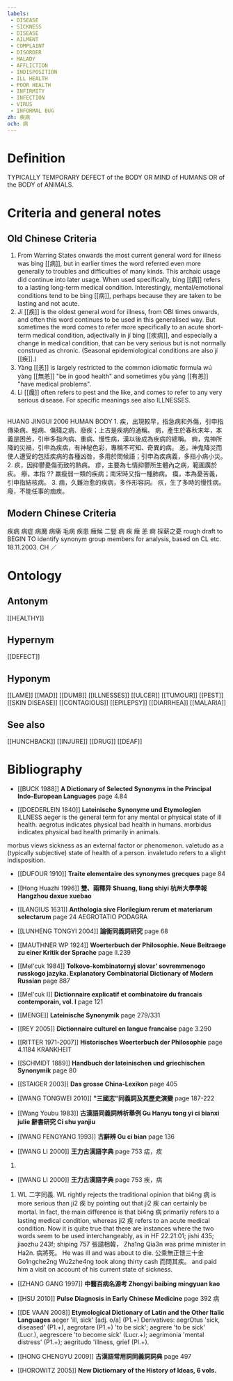 ```yaml
---
labels: 
 - DISEASE
 - SICKNESS
 - DISEASE
 - AILMENT
 - COMPLAINT
 - DISORDER
 - MALADY
 - AFFLICTION
 - INDISPOSITION
 - ILL HEALTH
 - POOR HEALTH
 - INFIRMITY
 - INFECTION
 - VIRUS
 - INFORMAL BUG
zh: 疾病
och: 病
---
```


# Definition
TYPICALLY TEMPORARY DEFECT of the BODY OR MIND of HUMANS OR of the BODY of ANIMALS.
# Criteria and general notes
## Old Chinese Criteria
1. From Warring States onwards the most current general word for illness was bìng [[病]], but in earlier times the word referred even more generally to troubles and difficulties of many kinds. This archaic usage did continue into later usage. When used specifically, bìng [[病]] refers to a lasting long-term medical condition. Interestingly, mental/emotional conditions tend to be bìng [[病]], perhaps because they are taken to be lasting and not acute.
2. Jí [[疾]] is the oldest general word for illness, from OBI times onwards, and often this word continues to be used in this generalised way. But sometimes the word comes to refer more specifically to an acute short-term medical condition, adjectivally in jí bìng [[疾病]], and especially a change in medical condition, that can be very serious but is not normally construed as chronic. (Seasonal epidemiological conditions are also jí [[疾]].)
3. Yàng [[恙]] is largely restricted to the common idiomatic formula wú yàng [[無恙]] "be in good health" and sometimes yǒu yàng [[有恙]] "have medical problems".
4. Lì [[癘]] often refers to pest and the like, and comes to refer to any very serious disease. For specific meanings see also ILLNESSES.
## 
HUANG JINGUI 2006
HUMAN BODY 1.
疾，出現較早，指急病和外傷，引申指傳染病、輕病、傷殘之病、廢疾；上古是疾病的通稱。
病，產生於春秋末年，本義是困苦，引申多指內病、重病、慢性病，漢以後成為疾病的總稱。
痾，鬼神所降的災禍，引申為疾病，有神秘色彩，專稱不可知、奇異的病。
恙，神鬼降災而使人遭受的包括疾病的各種凶咎，多用於問候語；引申為疾病義，多指小病小災。
2. 疢，因抑鬱憂傷而致的熱病。
疹，主要為七情抑鬱所生體內之病，範圍廣於疢。
瘵，本指 ?? 羸瘦弱一類的疾病；南宋時又指一種肺病。
瘼，本為憂苦義，引申指結核病。
3. 痼，久難治愈的疾病，多作形容詞。
疚，生了多時的慢性病。
癈，不能任事的痼疾。
## Modern Chinese Criteria
疾病
病症
病魔
病痛
毛病
疾患
癥候
二豎
病
疾
癥
恙
痾
採薪之憂
rough draft to BEGIN TO identify synonym group members for analysis, based on CL etc. 18.11.2003. CH ／
# Ontology

## Antonym
[[HEALTHY]]
## Hypernym
[[DEFECT]]
## Hyponym
[[LAME]]
[[MAD]]
[[DUMB]]
[[ILLNESSES]]
[[ULCER]]
[[TUMOUR]]
[[PEST]]
[[SKIN DISEASE]]
[[CONTAGIOUS]]
[[EPILEPSY]]
[[DIARRHEA]]
[[MALARIA]]
## See also
[[HUNCHBACK]]
[[INJURE]]
[[DRUG]]
[[DEAF]]
# Bibliography
- [[BUCK 1988]]
**A Dictionary of Selected Synonyms in the Principal Indo-European Languages** page 4.84

- [[DOEDERLEIN 1840]]
**Lateinische Synonyme und Etymologien** 
ILLNESS
aeger is the general term for any mental or physical state of ill health.
aegrotus indicates physical bad health in humans.
morbidus indicates physical bad health primarily in animals.

morbus views sickness as an external factor or phenomenon.
valetudo as a (typically subjective) state of health of a person.
invaletudo refers to a slight indisposition.
- [[DUFOUR 1910]]
**Traite elementaire des synonymes grecques** page 84

- [[Hong Huazhi 1996]]
**雙、兩釋异 Shuang, liang shiyi 杭州大學學報 Hangzhou daxue xuebao** 

- [[LANGIUS 1631]]
**Anthologia sive Florilegium rerum et materiarum selectarum** page 24
AEGROTATIO
PODAGRA
- [[LUNHENG TONGYI 2004]]
**論衡同義詞研究** page 68

- [[MAUTHNER WP 1924]]
**Woerterbuch der Philosophie. Neue Beitraege zu einer Kritik der Sprache** page II.239

- [[Mel'cuk 1984]]
**Tolkovo-kombinatornyj slovar' sovremmenogo russkogo jazyka. Explanatory Combinatorial Dictionary of Modern Russian** page 887

- [[Mel'cuk I]]
**Dictionnaire explicatif et combinatoire du francais contemporain, vol. I** page 121

- [[MENGE]]
**Lateinische Synonymik** page 279/331

- [[REY 2005]]
**Dictionnaire culturel en langue francaise** page 3.290

- [[RITTER 1971-2007]]
**Historisches Woerterbuch der Philosophie** page 4.1184
KRANKHEIT
- [[SCHMIDT 1889]]
**Handbuch der lateinischen und griechischen Synonymik** page 80

- [[STAIGER 2003]]
**Das grosse China-Lexikon** page 405

- [[WANG TONGWEI 2010]]
**"三國志"同義詞及其歷史演變** page 187-222

- [[Wang Youbu 1983]]
**古漢語同義詞辨析舉例 Gu Hanyu tong yi ci bianxi julie 辭書研究 Ci shu yanjiu** 

- [[WANG FENGYANG 1993]]
**古辭辨 Gu ci bian** page 136

- [[WANG LI 2000]]
**王力古漢語字典** page 753
痁，痎
1.
- [[WANG LI 2000]]
**王力古漢語字典** page 753
疾，病
1. WL 二字同義. WL rightly rejects the traditional opinion that bi4ng 病 is more serious than ji2 疾 by pointing out that ji2 疾 can certainly be mortal.  In fact, the main difference is that bi4ng 病 primarily refers to a lasting medical condition, whereas ji2 疾 refers to an acute medical condition. 
Now it is quite true that there are instances where the two words seem to be used interchangeably, as in
HF 22.21:01; jishi 435; jiaozhu 243f; shiping 757
張譴相韓， Zha1ng Qia3n was prime minister in Ha2n.
病將死。 He was ill and was about to die.
公乘無正懷三十金 Go1ngche2ng Wu2zhe4ng took along thirty cash
   而問其疾。 and paid him a visit on account of his current state of sickness.
- [[ZHANG GANG 1997]]
**中醫百病名源考 Zhongyi baibing mingyuan kao** 

- [[HSU 2010]]
**Pulse Diagnosis in Early Chinese Medicine** page 392
病
- [[DE VAAN 2008]]
**Etymological Dictionary of Latin and the Other Italic Languages** 
aeger 'ill, sick' [adj. o/a] (P1.+)
Derivatives: aegrOtus 'sick, diseased' (P1.+), aegrotare (P1.+) 'to be sick'; aegrere
'to be sick' (Lucr.), aegrescere 'to become sick' (Lucr.+); aegrimonia 'mental
distress' (P1.+); aegritudo 'illness, grief (PI.+).
- [[HONG CHENGYU 2009]]
**古漢語常用詞同義詞詞典** page 497

- [[HOROWITZ 2005]]
**New Dictiornary of the History of Ideas, 6 vols.** 

